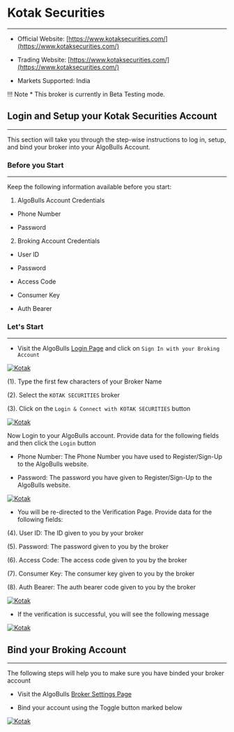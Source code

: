 # Kotak Securities
---

* Official Website: [https://www.kotaksecurities.com/](https://www.kotaksecurities.com/)

* Trading Website: [https://www.kotaksecurities.com/](https://www.kotaksecurities.com/)

* Markets Supported: India

!!! Note
    * This broker is currently in Beta Testing mode.

## Login and Setup your Kotak Securities Account 
---
This section will take you through the step-wise instructions to log in, setup, and bind your broker into your AlgoBulls Account.

### Before you Start
---
Keep the following information available before you start:

1) AlgoBulls Account Credentials

* Phone Number

* Password

2) Broking Account Credentials

* User ID

* Password

* Access Code

* Consumer Key

* Auth Bearer

### Let's Start
---
* Visit the AlgoBulls [Login Page](https://app.algobulls.com/user/login) and click on `Sign In with your Broking Account`

[ ![Kotak](imgs/siwyba.png "Click to Enlarge or Ctrl+Click to open in a new Tab") ](imgs/siwyba.png)

(1). Type the first few characters of your Broker Name

(2). Select the `KOTAK SECURITIES` broker

(3). Click on the `Login & Connect with KOTAK SECURITIES` button

[ ![Kotak](imgs/kotak/kotak_1.png "Click to Enlarge or Ctrl+Click to open in a new Tab") ](imgs/kotak/kotak_1.png)

Now Login to your AlgoBulls account. Provide data for the following fields and then click the `Login` button

* Phone Number: The Phone Number you have used to Register/Sign-Up to the AlgoBulls website.

* Password: The password you have given to Register/Sign-Up to the AlgoBulls website.

[ ![Kotak](imgs/sign-in-2.png "Click to Enlarge or Ctrl+Click to open in a new Tab") ](imgs/sign-in-2.png)

* You will be re-directed to the Verification Page. Provide data for the following fields:

(4). User ID: The ID given to you by your broker

(5). Password: The password given to you by the broker

(6). Access Code: The access code given to you by the broker

(7). Consumer Key: The consumer key given to you by the broker

(8). Auth Bearer: The auth bearer code given to you by the broker

[ ![Kotak](imgs/kotak/kotak_2.png "Click to Enlarge or Ctrl+Click to open in a new Tab") ](imgs/kotak/kotak_2.png)

* If the verification is successful, you will see the following message

[ ![Kotak](imgs/success_login.png "Click to Enlarge or Ctrl+Click to open in a new Tab") ](imgs/success_login.png)

## Bind your Broking Account
---
The following steps will help you to make sure you have binded your broker account

* Visit the AlgoBulls [Broker Settings Page](https://app.algobulls.com/account/broking)

* Bind your account using the Toggle button marked below

[ ![Kotak](imgs/kotak/kotak_binded.png "Click to Enlarge or Ctrl+Click to open in a new Tab") ](imgs/kotak/kotak_binded.png)
